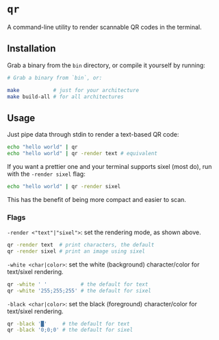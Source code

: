 # `qr`

A command-line utility to render scannable QR codes in the terminal.

## Installation

Grab a binary from the `bin` directory, or compile it yourself by running:

```bash
# Grab a binary from `bin`, or:

make           # just for your architecture
make build-all # for all architectures
```

## Usage

Just pipe data through stdin to render a text-based QR code:

```bash
echo "hello world" | qr
echo "hello world" | qr -render text # equivalent
```

If you want a prettier one and your terminal supports sixel (most do), run with the `-render sixel` flag:

```bash
echo "hello world" | qr -render sixel
```

This has the benefit of being more compact and easier to scan.

### Flags

`-render <"text"|"sixel">`: set the rendering mode, as shown above.

```bash
qr -render text  # print characters, the default
qr -render sixel # print an image using sixel
```

`-white <char|color>`: set the white (background) character/color for text/sixel rendering.

```bash
qr -white ' '           # the default for text
qr -white '255;255;255' # the default for sixel
```

`-black <char|color>`: set the black (foreground) character/color for text/sixel rendering.

```bash
qr -black '█'     # the default for text
qr -black '0;0;0' # the default for sixel
```

